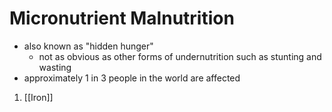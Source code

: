 # Micronutrient Malnutrition
- also known as "hidden hunger"
	- not as obvious as other forms of undernutrition such as stunting and wasting
- approximately 1 in 3 people in the world are affected
1. [[Iron]]